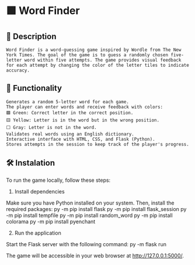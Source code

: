 # 🟩 Word Finder

## 📌 **Description**
    Word Finder is a word-guessing game inspired by Wordle from The New York Times. The goal of the game is to guess a randomly chosen five-letter word within five attempts. The game provides visual feedback for each attempt by changing the color of the letter tiles to indicate accuracy.

## 📌 **Functionality**
    Generates a random 5-letter word for each game.
    The player can enter words and receive feedback with colors:
    🟩 Green: Correct letter in the correct position.
    🟨 Yellow: Letter is in the word but in the wrong position.
    ⬜ Gray: Letter is not in the word.
    Validates real words using an English dictionary.
    Interactive interface with HTML, CSS, and Flask (Python).
    Stores attempts in the session to keep track of the player's progress.

## 🛠️ **Instalation**

To run the game locally, follow these steps:

1. Install dependencies

Make sure you have Python installed on your system. Then, install the required packages:
    py -m pip install flask
    py -m pip install flask_session
    py -m pip install tempfile
    py -m pip install random_word
    py -m pip install colorama
    py -m pip install pyenchant

2. Run the application

Start the Flask server with the following command:
    py -m flask run

The game will be accessible in your web browser at http://127.0.0.1:5000/.
